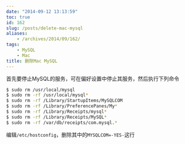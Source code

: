 ```yaml
---
date: "2014-09-12 13:13:59"
toc: true
id: 162
slug: /posts/delete-mac-mysql
aliases:
    - /archives/2014/09/162/
tags:
    - MySQL
    - Mac
title: 删除Mac MySQL
---
```


首先要停止MySQL的服务，可在偏好设置中停止其服务，然后执行下列命令  

``` bash
$ sudo rm /usr/local/mysql  
$ sudo rm -rf /usr/local/mysql*  
$ sudo rm -rf /Library/StartupItems/MySQLCOM  
$ sudo rm -rf /Library/PreferencePanes/My*  
$ sudo rm -rf /Library/Receipts/mysql*  
$ sudo rm -rf /Library/Receipts/MySQL*  
$ sudo rm -rf /var/db/receipts/com.mysql.*
```

编辑`/etc/hostconfig`，删除其中的`MYSQLCOM=-YES-`这行